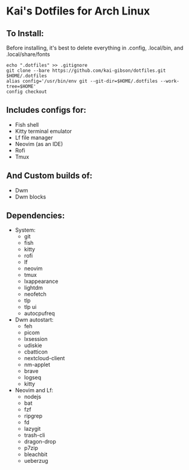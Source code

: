 # Kai's Dotfiles for Arch Linux

## To Install:
Before installing, it's best to delete everything in .config, .local/bin,
and .local/share/fonts
```
echo ".dotfiles" >> .gitignore
git clone --bare https://github.com/kai-gibson/dotfiles.git $HOME/.dotfiles
alias config='/usr/bin/env git --git-dir=$HOME/.dotfiles --work-tree=$HOME'
config checkout
```
## Includes configs for:
- Fish shell
- Kitty terminal emulator
- Lf file manager
- Neovim (as an IDE)
- Rofi
- Tmux

## And Custom builds of:
- Dwm
- Dwm blocks

## Dependencies:
- System:
    - git
    - fish
    - kitty
    - rofi
    - lf
    - neovim
    - tmux
    - lxappearance
    - lightdm
    - neofetch
    - tlp
    - tlp ui
    - autocpufreq
- Dwm autostart:
    - feh
    - picom
    - lxsession
    - udiskie
    - cbatticon
    - nextcloud-client
    - nm-applet
    - brave
    - logseq
    - kitty
- Neovim and Lf:
    - nodejs
    - bat
    - fzf
    - ripgrep
    - fd
    - lazygit
    - trash-cli
    - dragon-drop
    - p7zip
    - bleachbit
    - ueberzug

